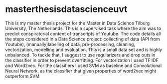 # masterthesisdatascienceuvt
This is my master thesis project for the Master in Data Science Tilburg University, The Netherlands. 
This is a supervised task where the aim was to predict conspiratorial content of transcripts of Youtube. 
The code details all the steps considered in a Data Science project: collecting of data (API from Youtube), 
(manually)labeling of data, pre-processing, cleaning, vectorization, modelling and evaluation. 
This is a small data set and is highly unbalanced. To tackle that, I suggest to use regularizers and drop outs
in the classifier in order to prevent overfitting.
For vectorization I used TF IDF and Word2vec. For the classifiers I used SVM as baseline and 
Convolutional Neural Network, as the classifier that given properties of word2vec might outperform SVM

